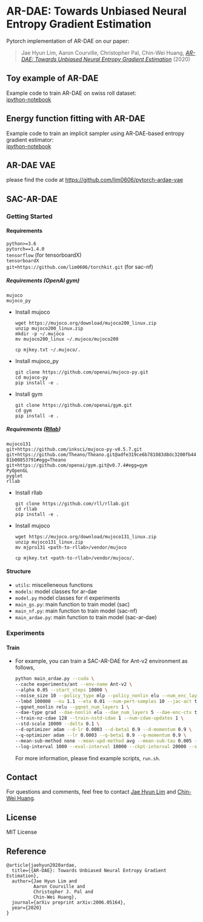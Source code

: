 # AR-DAE: Towards Unbiased Neural Entropy Gradient Estimation 
Pytorch implementation of AR-DAE on our paper: 
> Jae Hyun Lim, Aaron Courville, Christopher Pal, Chin-Wei Huang, [*AR-DAE: Towards Unbiased Neural Entropy Gradient Estimation*](https://arxiv.org/abs/2006.05164) (2020)

## Toy example of AR-DAE
Example code to train AR-DAE on swiss roll dataset:  
[ipython-notebook](https://github.com/lim0606/pytorch-ardae-vae/tree/master/notebooks/ardae_toy.ipynb)

## Energy function fitting with AR-DAE
Example code to train an implicit sampler using AR-DAE-based entropy gradient estimator:  
[ipython-notebook](https://github.com/lim0606/pytorch-ardae-vae/tree/master/notebooks/ardae_fit.ipynb)

## AR-DAE VAE
please find the code at https://github.com/lim0606/pytorch-ardae-vae

## SAC-AR-DAE

### Getting Started

#### Requirements 
`python>=3.6`  
`pytorch==1.4.0`  
`tensorflow` (for tensorboardX)  
`tensorboardX`  
`git+https://github.com/lim0606/torchkit.git` (for sac-nf) 

##### Requirements (OpenAI gym)
`mujoco`  
`mujoco_py`  

- Install mujoco
  ```
  wget https://mujoco.org/download/mujoco200_linux.zip
  unzip mujoco200_linux.zip
  mkdir -p ~/.mujoco
  mv mujoco200_linux ~/.mujoco/mujoco200
  ```
  
  ```
  cp mjkey.txt ~/.mujoco/.
  ```
  
- Install mujoco_py
  ```
  git clone https://github.com/openai/mujoco-py.git
  cd mujoco-py
  pip install -e .
  ```

- Install gym
  ```
  git clone https://github.com/openai/gym.git
  cd gym
  pip install -e .
  ```

##### Requirements ([Rllab](https://github.com/rll/rllab/blob/master/environment.yml))
`mujoco131`  
`git+https://github.com/inksci/mujoco-py-v0.5.7.git`  
`git+https://github.com/Theano/Theano.git@adfe319ce6b781083d8dc3200fb4481b00853791#egg=Theano`  
`git+https://github.com/openai/gym.git@v0.7.4#egg=gym`  
`PyOpenGL`  
`pyglet`  
`rllab`  

- Install rllab
  ```
  git clone https://github.com/rll/rllab.git
  cd rllab
  pip install -e .
  ```

- Install mujoco
  ```
  wget https://mujoco.org/download/mujoco131_linux.zip
  unzip mujoco131_linux.zip
  mv mjpro131 <path-to-rllab>/vendor/mujoco
  ```
  
  ```
  cp mjkey.txt <path-to-rllab>/vendor/mujoco/.
  ```

#### Structure
- `utils`: miscelleneous functions
- `models`: model classes for ar-dae
- `model.py` model classes for rl experiments
- `main_gs.py`: main function to train model (sac) 
- `main_nf.py`: main function to train model (sac-nf) 
- `main_ardae.py`: main function to train model (sac-ar-dae) 

### Experiments
#### Train
- For example, you can train a SAC-AR-DAE for Ant-v2 environment as follows,  
  ```sh
  python main_ardae.py --cuda \
  --cache experiments/ant --env-name Ant-v2 \
  --alpha 0.05 --start_steps 10000 \
  --noise_size 10 --policy_type mlp --policy_nonlin elu --num_enc_layers 1 --num_fc_layers 1 \
  --lmbd 100000 --nu 1.1 --eta 0.01 --num-pert-samples 10 --jac-act tanh \
  --gqnet_nonlin relu --gqnet_num_layers 1 \
  --dae-type grad --dae-nonlin elu --dae_num_layers 5 --dae-enc-ctx true --dae-ctx-type state \
  --train-nz-cdae 128 --train-nstd-cdae 1 --num-cdae-updates 1 \
  --std-scale 10000 --delta 0.1 \
  --d-optimizer adam --d-lr 0.0003 --d-beta1 0.9 --d-momentum 0.9 \
  --q-optimizer adam --lr 0.0003 --q-beta1 0.9 --q-momentum 0.9 \
  --mean-sub-method none --mean-upd-method avg --mean-sub-tau 0.005 --use-ptfnc 100 \
  --log-interval 1000 --eval-interval 10000 --ckpt-interval 20000 --seed -1 --exp-num 1
  ```  
  For more information, please find example scripts, `run.sh`.
  
  
## Contact
For questions and comments, feel free to contact [Jae Hyun Lim](mailto:jae.hyun.lim@umontreal.ca) and [Chin-Wei Huang](mailto:chin-wei.huang@umontreal.ca).

## License
MIT License

## Reference
```
@article{jaehyun2020ardae,
  title={{AR-DAE}: Towards Unbiased Neural Entropy Gradient Estimation},
  author={Jae Hyun Lim and
          Aaron Courville and
          Christopher J. Pal and
          Chin-Wei Huang},
  journal={arXiv preprint arXiv:2006.05164},
  year={2020}
}
```
